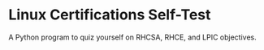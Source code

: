 # Linux Certifications Self-Test

A Python program to quiz yourself on RHCSA, RHCE, and LPIC objectives.
